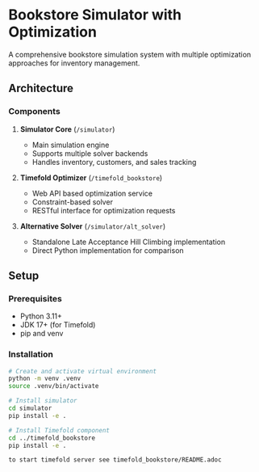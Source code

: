 # Bookstore Simulator with Optimization

A comprehensive bookstore simulation system with multiple optimization approaches for inventory management.

## Architecture

### Components

1. **Simulator Core** (`/simulator`)
   - Main simulation engine
   - Supports multiple solver backends
   - Handles inventory, customers, and sales tracking

2. **Timefold Optimizer** (`/timefold_bookstore`)
   - Web API based optimization service
   - Constraint-based solver
   - RESTful interface for optimization requests

3. **Alternative Solver** (`/simulator/alt_solver`)
   - Standalone Late Acceptance Hill Climbing implementation
   - Direct Python implementation for comparison

## Setup

### Prerequisites
- Python 3.11+
- JDK 17+ (for Timefold)
- pip and venv

### Installation

```bash
# Create and activate virtual environment
python -m venv .venv
source .venv/bin/activate

# Install simulator
cd simulator
pip install -e .

# Install Timefold component
cd ../timefold_bookstore
pip install -e .

to start timefold server see timefold_bookstore/README.adoc